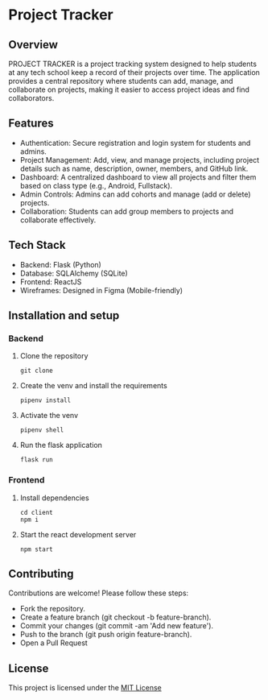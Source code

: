 # Project Tracker
## Overview
PROJECT TRACKER is a project tracking system designed to help students at any tech school keep a record of their projects over time. The application provides a central repository where students can add, manage, and collaborate on projects, making it easier to access project ideas and find collaborators.
## Features
- Authentication: Secure registration and login system for students and admins.
- Project Management: Add, view, and manage projects, including project details such as name, description, owner, members, and GitHub link.
- Dashboard: A centralized dashboard to view all projects and filter them based on class type (e.g., Android, Fullstack).
- Admin Controls: Admins can add cohorts and manage (add or delete) projects.
- Collaboration: Students can add group members to projects and collaborate effectively.
## Tech Stack
- Backend: Flask (Python)
- Database: SQLAlchemy (SQLite)
- Frontend: ReactJS
- Wireframes: Designed in Figma (Mobile-friendly)
## Installation and setup
### Backend
1. Clone the repository
   ```
   git clone
   ```
2. Create the venv and install the requirements
   ```
   pipenv install
   ```
3. Activate the venv
   ```
   pipenv shell
   ```
4. Run the flask application
   ```
   flask run
   ```
### Frontend
1. Install dependencies
   ```
   cd client
   npm i

   ```
2. Start the react development server
   ```
   npm start
   ```
## Contributing
Contributions are welcome! Please follow these steps:
- Fork the repository.
- Create a feature branch (git checkout -b feature-branch).
- Commit your changes (git commit -am 'Add new feature').
- Push to the branch (git push origin feature-branch).
- Open a Pull Request
  
## License
This project is licensed under the [MIT License](https://opensource.org/licenses/MIT) 

